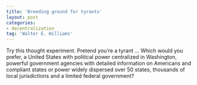 ```yaml
---
title: 'Breeding ground for tyrants'
layout: post
categories:
- decentralization
tag: 'Walter E. Williams'
---
```


Try this thought experiment. Pretend you’re a tyrant … Which would you prefer, a United States with political power centralized in Washington, powerful government agencies with detailed information on Americans and compliant states or power widely dispersed over 50 states, thousands of local jurisdictions and a limited federal government?